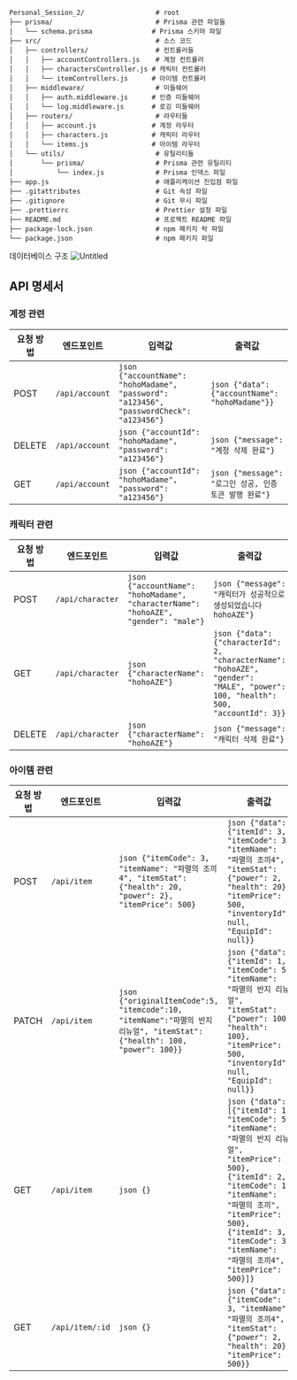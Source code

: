 ```
Personal_Session_2/                  # root
├── prisma/                          # Prisma 관련 파일들
│   └── schema.prisma               # Prisma 스키마 파일
├── src/                             # 소스 코드
│   ├── controllers/                 # 컨트롤러들
│   │   ├── accountControllers.js    # 계정 컨트롤러
│   │   ├── charactersController.js # 캐릭터 컨트롤러
│   │   └── itemControllers.js      # 아이템 컨트롤러
│   ├── middleware/                  # 미들웨어
│   │   ├── auth.middleware.js      # 인증 미들웨어
│   │   └── log.middleware.js       # 로깅 미들웨어
│   ├── routers/                     # 라우터들
│   │   ├── account.js              # 계정 라우터
│   │   ├── characters.js           # 캐릭터 라우터
│   │   └── items.js                # 아이템 라우터
│   └── utils/                       # 유틸리티들
│       └── prisma/                  # Prisma 관련 유틸리티
│           └── index.js             # Prisma 인덱스 파일
├── app.js                           # 애플리케이션 진입점 파일
├── .gitattributes                   # Git 속성 파일
├── .gitignore                       # Git 무시 파일
├── .prettierrc                      # Prettier 설정 파일
├── README.md                        # 프로젝트 README 파일
├── package-lock.json                # npm 패키지 락 파일
└── package.json                     # npm 패키지 파일
```
데이터베이스 구조
![Untitled](https://github.com/4cozm/Personal_Session_2/assets/49065386/c48310bf-b8e2-44f2-be98-6089e9b449d5)

## API 명세서

### 계정 관련

| 요청 방법 | 엔드포인트     | 입력값                                          | 출력값                               |
|----------|---------------|-------------------------------------------------|-------------------------------------|
| POST     | `/api/account`| ```json {"accountName": "hohoMadame", "password": "a123456", "passwordCheck": "a123456"}``` | ```json {"data": {"accountName": "hohoMadame"}}``` |
| DELETE   | `/api/account`| ```json {"accountId": "hohoMadame", "password": "a123456"}``` | ```json {"message": "계정 삭제 완료"}``` |
| GET      | `/api/account`| ```json {"accountId": "hohoMadame", "password": "a123456"}``` | ```json {"message": "로그인 성공, 인증토큰 발행 완료"}``` |

### 캐릭터 관련

| 요청 방법 | 엔드포인트       | 입력값                                                    | 출력값                                                 |
|----------|-----------------|-----------------------------------------------------------|-------------------------------------------------------|
| POST     | `/api/character`| ```json {"accountName": "hohoMadame", "characterName": "hohoAZE", "gender": "male"}``` | ```json {"message": "캐릭터가 성공적으로 생성되었습니다hohoAZE"}``` |
| GET      | `/api/character`| ```json {"characterName": "hohoAZE"}```                   | ```json {"data": {"characterId": 2, "characterName": "hohoAZE", "gender": "MALE", "power": 100, "health": 500, "accountId": 3}}``` |
| DELETE   | `/api/character`| ```json {"characterName": "hohoAZE"}```                   | ```json {"message": "캐릭터 삭제 완료"}```             |

### 아이템 관련

| 요청 방법 | 엔드포인트   | 입력값                                                                                               | 출력값                                                                                           |
|----------|-------------|------------------------------------------------------------------------------------------------------|-------------------------------------------------------------------------------------------------|
| POST     | `/api/item` | ```json {"itemCode": 3, "itemName": "파멸의 조끼4", "itemStat": {"health": 20, "power": 2}, "itemPrice": 500}``` | ```json {"data": {"itemId": 3, "itemCode": 3, "itemName": "파멸의 조끼4", "itemStat": {"power": 2, "health": 20}, "itemPrice": 500, "inventoryId": null, "EquipId": null}}``` |
| PATCH    | `/api/item` | ```json {"originalItemCode":5, "itemcode":10, "itemName":"파멸의 반지 리뉴얼", "itemStat":{"health": 100, "power": 100}}``` | ```json {"data": {"itemId": 1, "itemCode": 5, "itemName": "파멸의 반지 리뉴얼", "itemStat": {"power": 100, "health": 100}, "itemPrice": 500, "inventoryId": null, "EquipId": null}}``` |
| GET      | `/api/item` | ```json {}```                                                                                       | ```json {"data": [{"itemId": 1, "itemCode": 5, "itemName": "파멸의 반지 리뉴얼", "itemPrice": 500}, {"itemId": 2, "itemCode": 1, "itemName": "파멸의 조끼", "itemPrice": 500}, {"itemId": 3, "itemCode": 3, "itemName": "파멸의 조끼4", "itemPrice": 500}]}``` |
| GET      | `/api/item/:id` | ```json {}```                                                                                   | ```json {"data": {"itemCode": 3, "itemName": "파멸의 조끼4", "itemStat": {"power": 2, "health": 20}, "itemPrice": 500}}``` |

